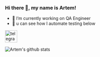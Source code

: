 ### Hi there 👋, my name is Artem!
- 👺 I’m currently working on QA Engineer
- 👺 u can see how I automate testing below

[<img src='https://cdn.jsdelivr.net/npm/simple-icons@3.0.1/icons/telegram.svg' alt='telegram' height='40'>](https://t.me/katana_sword_party)  
<!--
**a6r12/a6r12** is a ✨ _special_ ✨ repository because its `README.md` (this file) appears on your GitHub profile.

Here are some ideas to get you started:

- 🔭 I’m currently working on ...
- 🌱 I’m currently learning ...
- 👯 I’m looking to collaborate on ...
- 🤔 I’m looking for help with ...
- 💬 Ask me about ...
- 📫 How to reach me: ...
- 😄 Pronouns: ...
- ⚡ Fun fact: ...
-->
![Artem's github stats](https://github-readme-stats.vercel.app/api?username=a6r12&show_icons=true&theme=radical)
